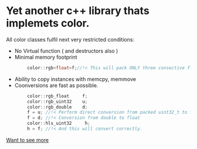 # Yet another c++ library thats implemets color.

All color classes fulfil next very restricted conditions:
- No Virtual function ( and destructors also )
- Minimal memory footprint
```c
        color::rgb<float>f;//!< This will pack ONLY three consective floats in memory 
```

- Ability to copy instances with memcpy, memmove
- Coonversions are fast as possible.
```c++
        color::rgb_float     f;
        color::rgb_uint32    u;
        color::rgb_double    d;
        f = u; //!< Perform direct conversion from packed uint32_t to float.
        f = d; //!< Conversion from double to float
        color::hls_uint32     h;
        h = f; //!< And this will convert correctly.
```

[Want to see more](doc/index.html)